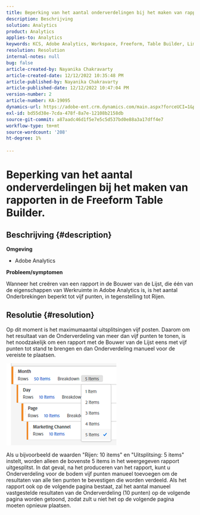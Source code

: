 ```yaml
---
title: Beperking van het aantal onderverdelingen bij het maken van rapporten in de Freeform Table Builder.
description: Beschrijving
solution: Analytics
product: Analytics
applies-to: Analytics
keywords: KCS, Adobe Analytics, Workspace, Freeform, Table Builder, Limitation
resolution: Resolution
internal-notes: null
bug: false
article-created-by: Nayanika Chakravarty
article-created-date: 12/12/2022 10:35:48 PM
article-published-by: Nayanika Chakravarty
article-published-date: 12/12/2022 10:47:04 PM
version-number: 2
article-number: KA-19095
dynamics-url: https://adobe-ent.crm.dynamics.com/main.aspx?forceUCI=1&pagetype=entityrecord&etn=knowledgearticle&id=4315ac52-6d7a-ed11-81ac-6045bd006b25
exl-id: bd55d38e-7cda-478f-8a7e-12108b2158db
source-git-commit: a87aadc46d1f5e7e5c5d537bd0e88a3a17dff4e7
workflow-type: tm+mt
source-wordcount: '208'
ht-degree: 1%

---
```


# Beperking van het aantal onderverdelingen bij het maken van rapporten in de Freeform Table Builder.

## Beschrijving {#description}


<b>Omgeving</b>

- Adobe Analytics

<b>Probleem/symptomen</b>

Wanneer het creëren van een rapport in de Bouwer van de Lijst, die één van de eigenschappen van Werkruimte in Adobe Analytics is, is het aantal Onderbrekingen beperkt tot vijf punten, in tegenstelling tot Rijen.


## Resolutie {#resolution}


Op dit moment is het maximumaantal uitsplitsingen vijf posten. Daarom om het resultaat van de Onderverdeling van meer dan vijf punten te tonen, is het noodzakelijk om een rapport met de Bouwer van de Lijst eens met vijf punten tot stand te brengen en dan Onderverdeling manueel voor de vereiste te plaatsen.

![](assets/936a2ca2-6ab5-ec11-983f-000d3a5d0e57.png)

Als u bijvoorbeeld de waarden &quot;Rijen: 10 items&quot; en &quot;Uitsplitsing: 5 items&quot; instelt, worden alleen de bovenste 5 items in het weergegeven rapport uitgesplitst. In dat geval, na het produceren van het rapport, kunt u Onderverdeling voor de bodem vijf punten manueel toevoegen om de resultaten van alle tien punten te bevestigen die worden verdeeld. Als het rapport ook op de volgende pagina bestaat, zal het aantal manueel vastgestelde resultaten van de Onderverdeling (10 punten) op de volgende pagina worden getoond, zodat zult u niet het op de volgende pagina moeten opnieuw plaatsen.
